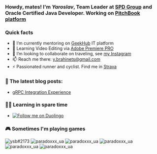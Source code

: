 ### Howdy, mates! I'm _Yaroslav_, Team Leader at [SPD Group](https://spd.group/author/y-brahinets/) and Oracle Certified Java Developer. Working on [PitchBook platform](https://pitchbook.com)

### Quick facts
- 🌱 I’m currently mentoring on [GeekHub](https://geekhub.ck.ua) IT platform
- 🌱 Learning Video Editing via [Adobe Premiere PRO](https://www.adobe.com/en/products/premiere.html)
- 👯 I’m looking to collaborate on traveling, see [my Instagram](https://www.instagram.com/takeshi.1/)
- 📫 Reach me there: [y.brahinets@gmail.com](mailto:y.brahinets@gmail.com)
- ⚡ Passionated runner and cyclist. Find me in [Strava](https://www.strava.com/athletes/ybrahinets)
  
### 📙 The latest blog posts:
- [gRPC Integration Experience](https://tproger.ru/articles/grpc-integration-experience/)

### 👨‍🎓 Learning in spare time
- [![Follow me on Duolingo](https://img.shields.io/badge/Duolingo-%234DC730.svg?style=for-the-badge&logo=Duolingo&logoColor=white)](https://www.duolingo.com/profile/Yaroslav835650)

### 🎮 Sometimes I'm playing games
  ![ysb#2173](https://img.shields.io/badge/battle.net-%2300AEFF.svg?style=for-the-badge&logo=battle.net&logoColor=white)
  ![paradoxxx_ua](https://img.shields.io/badge/steam-%23000000.svg?style=for-the-badge&logo=steam&logoColor=white)
  ![paradoxxx_ua](https://img.shields.io/badge/ea-%23000000.svg?style=for-the-badge&logo=ea&logoColor=white)
  ![paradoxxx_ua](https://img.shields.io/badge/epicgames-%23313131.svg?style=for-the-badge&logo=epicgames&logoColor=white)
  ![paradoxxx_ua](https://img.shields.io/badge/Ubisoft-%23F5F5F5.svg?style=for-the-badge&logo=Ubisoft&logoColor=white)
  ![paradoxxx_ua](https://img.shields.io/badge/GOG-%23F5F5F5.svg?style=for-the-badge&logo=Gog&logoColor=white)
